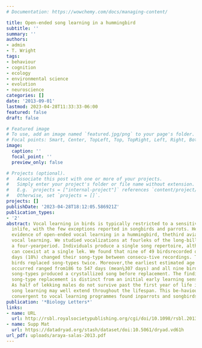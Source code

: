 ```yaml
---
# Documentation: https://wowchemy.com/docs/managing-content/

title: Open-ended song learning in a hummingbird
subtitle: ''
summary: ''
authors:
- admin
- T. Wright
tags:
- behaviour
- cognition
- ecology
- environmental science
- evolution
- neuroscience
categories: []
date: '2013-09-01'
lastmod: 2023-04-28T11:33:33-06:00
featured: false
draft: false

# Featured image
# To use, add an image named `featured.jpg/png` to your page's folder.
# Focal points: Smart, Center, TopLeft, Top, TopRight, Left, Right, BottomLeft, Bottom, BottomRight.
image:
  caption: ''
  focal_point: ''
  preview_only: false

# Projects (optional).
#   Associate this post with one or more of your projects.
#   Simply enter your project's folder or file name without extension.
#   E.g. `projects = ["internal-project"]` references `content/project/deep-learning/index.md`.
#   Otherwise, set `projects = []`.
projects: []
publishDate: '2023-04-28T18:12:05.586921Z'
publication_types:
- '2'
abstract: Vocal learning in birds is typically restricted to a sensitive period early
  inlife, with the few exceptions reported in songbirds and parrots. Here, wepresent
  evidence of open-ended vocal learning in a hummingbird, thethird avian group with
  vocal learning. We studied vocalizations at fourleks of the long-billed hermitPhaethornis  longirostrisduring
  a four-yearperiod. Individuals produce a single song repertoire, although severalsong-types
  can coexist at a single lek. We found that nine of 49 birdsrecorded on multiple
  days (18%) changed their song-type between consecu-tive recordings. Three of these
  birds replaced song-types twice. Moreover,the earliest estimated age when song replacement
  occurred ranged from186 to 547 days (mean¼307 days) and all nine birds who replaced
  song-types produced a crystallized song before replacement. The findings indicatethat
  song-type replacement is distinct from an initial early learning sensitiveperiod.
  As half of lekking males do not survive past the first year of life inthis species,
  song learning may well extend throughout the lifespan. This be-haviour would be
  convergent to vocal learning programmes found inparrots and songbirds.
publication: '*Biology Letters*'
links:
- name: URL
  url: http://rsbl.royalsocietypublishing.org/cgi/doi/10.1098/rsbl.2013.0625
- name: Supp Mat
  url: https://datadryad.org/stash/dataset/doi:10.5061/dryad.vd61h
url_pdf: uploads/araya-salas-2013.pdf
---
```


